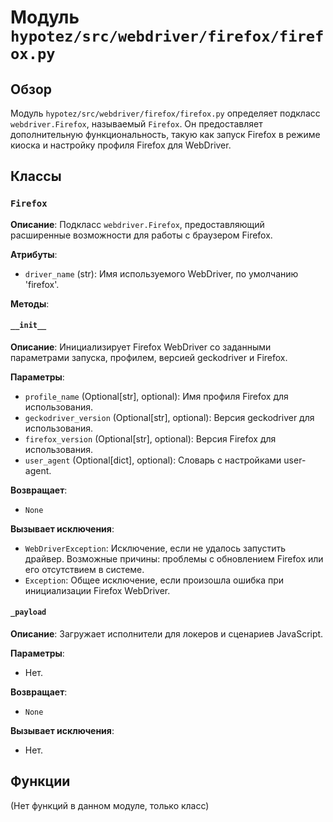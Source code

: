 # Модуль `hypotez/src/webdriver/firefox/firefox.py`

## Обзор

Модуль `hypotez/src/webdriver/firefox/firefox.py` определяет подкласс `webdriver.Firefox`, называемый `Firefox`. Он предоставляет дополнительную функциональность, такую как запуск Firefox в режиме киоска и настройку профиля Firefox для WebDriver.

## Классы

### `Firefox`

**Описание**: Подкласс `webdriver.Firefox`, предоставляющий расширенные возможности для работы с браузером Firefox.

**Атрибуты**:

- `driver_name` (str): Имя используемого WebDriver, по умолчанию 'firefox'.


**Методы**:

#### `__init__`

**Описание**: Инициализирует Firefox WebDriver со заданными параметрами запуска, профилем, версией geckodriver и Firefox.

**Параметры**:

- `profile_name` (Optional[str], optional): Имя профиля Firefox для использования.
- `geckodriver_version` (Optional[str], optional): Версия geckodriver для использования.
- `firefox_version` (Optional[str], optional): Версия Firefox для использования.
- `user_agent` (Optional[dict], optional): Словарь с настройками user-agent.

**Возвращает**:
- `None`

**Вызывает исключения**:

- `WebDriverException`: Исключение, если не удалось запустить драйвер. Возможные причины: проблемы с обновлением Firefox или его отсутствием в системе.
- `Exception`: Общее исключение, если произошла ошибка при инициализации Firefox WebDriver.


#### `_payload`

**Описание**: Загружает исполнители для локеров и сценариев JavaScript.

**Параметры**:

- Нет.

**Возвращает**:
- `None`

**Вызывает исключения**:

- Нет.


## Функции

(Нет функций в данном модуле, только класс)